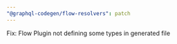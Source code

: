 ```yaml
---
"@graphql-codegen/flow-resolvers": patch
---
```


Fix: Flow Plugin not defining some types in generated file
